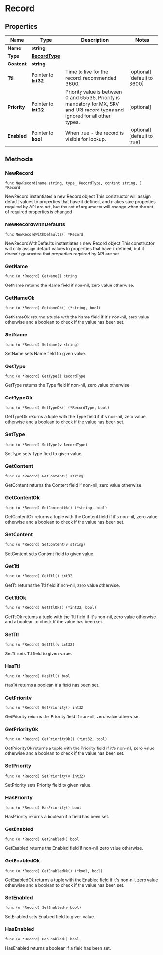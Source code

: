 # Record

## Properties

|Name | Type | Description | Notes|
|------------ | ------------- | ------------- | -------------|
|**Name** | **string** |  | |
|**Type** | [**RecordType**](RecordType.md) |  | |
|**Content** | **string** |  | |
|**Ttl** | Pointer to **int32** | Time to live for the record, recommended 3600. | [optional] [default to 3600]|
|**Priority** | Pointer to **int32** | Priority value is between 0 and 65535. Priority is mandatory for MX, SRV and URI record types and ignored for all other types. | [optional] |
|**Enabled** | Pointer to **bool** | When true - the record is visible for lookup. | [optional] [default to true]|

## Methods

### NewRecord

`func NewRecord(name string, type_ RecordType, content string, ) *Record`

NewRecord instantiates a new Record object
This constructor will assign default values to properties that have it defined,
and makes sure properties required by API are set, but the set of arguments
will change when the set of required properties is changed

### NewRecordWithDefaults

`func NewRecordWithDefaults() *Record`

NewRecordWithDefaults instantiates a new Record object
This constructor will only assign default values to properties that have it defined,
but it doesn't guarantee that properties required by API are set

### GetName

`func (o *Record) GetName() string`

GetName returns the Name field if non-nil, zero value otherwise.

### GetNameOk

`func (o *Record) GetNameOk() (*string, bool)`

GetNameOk returns a tuple with the Name field if it's non-nil, zero value otherwise
and a boolean to check if the value has been set.

### SetName

`func (o *Record) SetName(v string)`

SetName sets Name field to given value.


### GetType

`func (o *Record) GetType() RecordType`

GetType returns the Type field if non-nil, zero value otherwise.

### GetTypeOk

`func (o *Record) GetTypeOk() (*RecordType, bool)`

GetTypeOk returns a tuple with the Type field if it's non-nil, zero value otherwise
and a boolean to check if the value has been set.

### SetType

`func (o *Record) SetType(v RecordType)`

SetType sets Type field to given value.


### GetContent

`func (o *Record) GetContent() string`

GetContent returns the Content field if non-nil, zero value otherwise.

### GetContentOk

`func (o *Record) GetContentOk() (*string, bool)`

GetContentOk returns a tuple with the Content field if it's non-nil, zero value otherwise
and a boolean to check if the value has been set.

### SetContent

`func (o *Record) SetContent(v string)`

SetContent sets Content field to given value.


### GetTtl

`func (o *Record) GetTtl() int32`

GetTtl returns the Ttl field if non-nil, zero value otherwise.

### GetTtlOk

`func (o *Record) GetTtlOk() (*int32, bool)`

GetTtlOk returns a tuple with the Ttl field if it's non-nil, zero value otherwise
and a boolean to check if the value has been set.

### SetTtl

`func (o *Record) SetTtl(v int32)`

SetTtl sets Ttl field to given value.

### HasTtl

`func (o *Record) HasTtl() bool`

HasTtl returns a boolean if a field has been set.

### GetPriority

`func (o *Record) GetPriority() int32`

GetPriority returns the Priority field if non-nil, zero value otherwise.

### GetPriorityOk

`func (o *Record) GetPriorityOk() (*int32, bool)`

GetPriorityOk returns a tuple with the Priority field if it's non-nil, zero value otherwise
and a boolean to check if the value has been set.

### SetPriority

`func (o *Record) SetPriority(v int32)`

SetPriority sets Priority field to given value.

### HasPriority

`func (o *Record) HasPriority() bool`

HasPriority returns a boolean if a field has been set.

### GetEnabled

`func (o *Record) GetEnabled() bool`

GetEnabled returns the Enabled field if non-nil, zero value otherwise.

### GetEnabledOk

`func (o *Record) GetEnabledOk() (*bool, bool)`

GetEnabledOk returns a tuple with the Enabled field if it's non-nil, zero value otherwise
and a boolean to check if the value has been set.

### SetEnabled

`func (o *Record) SetEnabled(v bool)`

SetEnabled sets Enabled field to given value.

### HasEnabled

`func (o *Record) HasEnabled() bool`

HasEnabled returns a boolean if a field has been set.


